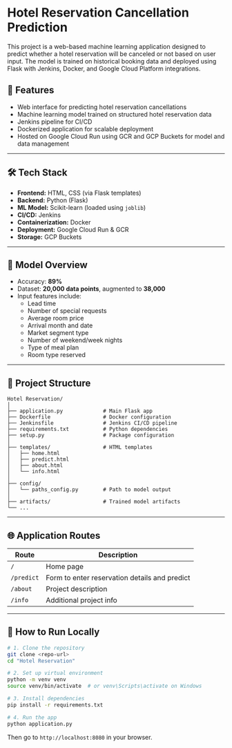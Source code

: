 # Hotel Reservation Cancellation Prediction

This project is a web-based machine learning application designed to predict whether a hotel reservation will be canceled or not based on user input. The model is trained on historical booking data and deployed using Flask with Jenkins, Docker, and Google Cloud Platform integrations.

## 🚀 Features

- Web interface for predicting hotel reservation cancellations
- Machine learning model trained on structured hotel reservation data
- Jenkins pipeline for CI/CD
- Dockerized application for scalable deployment
- Hosted on Google Cloud Run using GCR and GCP Buckets for model and data management

---

## 🛠 Tech Stack

- **Frontend:** HTML, CSS (via Flask templates)
- **Backend:** Python (Flask)
- **ML Model:** Scikit-learn (loaded using `joblib`)
- **CI/CD:** Jenkins
- **Containerization:** Docker
- **Deployment:** Google Cloud Run & GCR
- **Storage:** GCP Buckets

---

## 🧠 Model Overview

- Accuracy: **89%**
- Dataset: **20,000 data points**, augmented to **38,000**
- Input features include:
  - Lead time
  - Number of special requests
  - Average room price
  - Arrival month and date
  - Market segment type
  - Number of weekend/week nights
  - Type of meal plan
  - Room type reserved

---

## 📁 Project Structure

```
Hotel Reservation/
│
├── application.py             # Main Flask app
├── Dockerfile                 # Docker configuration
├── Jenkinsfile                # Jenkins CI/CD pipeline
├── requirements.txt           # Python dependencies
├── setup.py                   # Package configuration
│
├── templates/                 # HTML templates
│   ├── home.html
│   ├── predict.html
│   ├── about.html
│   └── info.html
│
├── config/
│   └── paths_config.py        # Path to model output
│
├── artifacts/                 # Trained model artifacts
└── ...
```

---

## 🌐 Application Routes

| Route      | Description                                   |
| ---------- | --------------------------------------------- |
| `/`        | Home page                                     |
| `/predict` | Form to enter reservation details and predict |
| `/about`   | Project description                           |
| `/info`    | Additional project info                       |

---

## 🧪 How to Run Locally

```bash
# 1. Clone the repository
git clone <repo-url>
cd "Hotel Reservation"

# 2. Set up virtual environment
python -m venv venv
source venv/bin/activate  # or venv\Scripts\activate on Windows

# 3. Install dependencies
pip install -r requirements.txt

# 4. Run the app
python application.py
```

Then go to `http://localhost:8080` in your browser.



